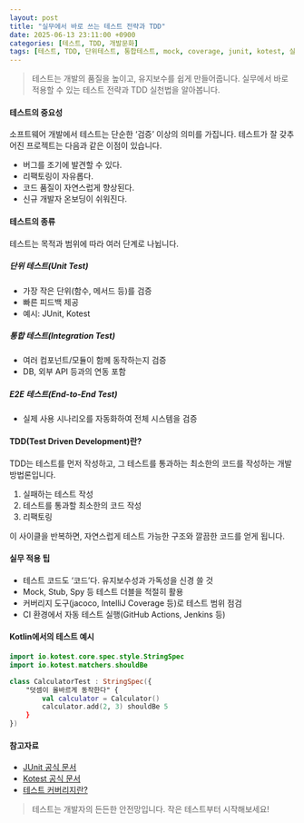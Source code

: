 ```yaml
---
layout: post
title: "실무에서 바로 쓰는 테스트 전략과 TDD"
date: 2025-06-13 23:11:00 +0900
categories: [테스트, TDD, 개발문화]
tags: [테스트, TDD, 단위테스트, 통합테스트, mock, coverage, junit, kotest, 실전]
---
```


> 테스트는 개발의 품질을 높이고, 유지보수를 쉽게 만들어줍니다. 실무에서 바로 적용할 수 있는 테스트 전략과 TDD 실천법을 알아봅니다.

#### 테스트의 중요성

소프트웨어 개발에서 테스트는 단순한 ‘검증’ 이상의 의미를 가집니다. 테스트가 잘 갖추어진 프로젝트는 다음과 같은 이점이 있습니다.
- 버그를 조기에 발견할 수 있다.
- 리팩토링이 자유롭다.
- 코드 품질이 자연스럽게 향상된다.
- 신규 개발자 온보딩이 쉬워진다.

#### 테스트의 종류

테스트는 목적과 범위에 따라 여러 단계로 나뉩니다.

##### 단위 테스트(Unit Test)
- 가장 작은 단위(함수, 메서드 등)를 검증
- 빠른 피드백 제공
- 예시: JUnit, Kotest

##### 통합 테스트(Integration Test)
- 여러 컴포넌트/모듈이 함께 동작하는지 검증
- DB, 외부 API 등과의 연동 포함

##### E2E 테스트(End-to-End Test)
- 실제 사용 시나리오를 자동화하여 전체 시스템을 검증

#### TDD(Test Driven Development)란?

TDD는 테스트를 먼저 작성하고, 그 테스트를 통과하는 최소한의 코드를 작성하는 개발 방법론입니다.

1. 실패하는 테스트 작성
2. 테스트를 통과할 최소한의 코드 작성
3. 리팩토링

이 사이클을 반복하면, 자연스럽게 테스트 가능한 구조와 깔끔한 코드를 얻게 됩니다.

#### 실무 적용 팁

- 테스트 코드도 ‘코드’다. 유지보수성과 가독성을 신경 쓸 것
- Mock, Stub, Spy 등 테스트 더블을 적절히 활용
- 커버리지 도구(jacoco, IntelliJ Coverage 등)로 테스트 범위 점검
- CI 환경에서 자동 테스트 실행(GitHub Actions, Jenkins 등)

#### Kotlin에서의 테스트 예시

```kotlin
import io.kotest.core.spec.style.StringSpec
import io.kotest.matchers.shouldBe

class CalculatorTest : StringSpec({
    "덧셈이 올바르게 동작한다" {
        val calculator = Calculator()
        calculator.add(2, 3) shouldBe 5
    }
})
```

#### 참고자료

- [JUnit 공식 문서](https://junit.org/junit5/)
- [Kotest 공식 문서](https://kotest.io/)
- [테스트 커버리지란?](https://martinfowler.com/bliki/TestCoverage.html)

> 테스트는 개발자의 든든한 안전망입니다. 작은 테스트부터 시작해보세요!
